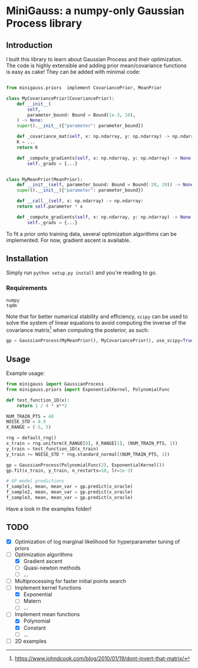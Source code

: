 # MiniGauss: a numpy-only Gaussian Process library

## Introduction

I built this library to learn about Gaussian Process and their optimization. The code is highly
extensible and adding prior mean/covariance functions is easy as cake! They can be added with
minimal code:

```python

from minigauss.priors  implement CovariancePrior, MeanPrior

class MyCovariancePrior(CovariancePrior):
    def __init__(
        self,
        parameter_bound: Bound = Bound(1e-3, 10),
    ) -> None:
	super().__init__({"parameter": parameter_bound})

    def _covariance_mat(self, x: np.ndarray, y: np.ndarray) -> np.ndarray:
	K = ...
	return K

    def _compute_gradients(self, x: np.ndarray, y: np.ndarray) -> None:
        self._grads = {...}


class MyMeanPrior(MeanPrior):
    def __init__(self, parameter_bound: Bound = Bound(-20, 20)) -> None:
	super().__init__({"parameter": parameter_bound})

    def __call__(self, x: np.ndarray) -> np.ndarray:
	return self.parameter * x

    def _compute_gradients(self, x: np.ndarray, y: np.ndarray) -> None:
        self._grads = {...}
```


To fit a prior onto training data, several optimization algorithms can be implemented. For now,
gradient ascent is available.

## Installation

Simply run `python setup.py install` and you're reading to go.

### Requirements
```
numpy
tqdm
```
Note that for better numerical stability and efficiency, `scipy` can be used to solve the system of
linear equations to avoid computing the inverse of the covariance matrix[^1] when computing the
posterior, as such: 
```python
gp = GaussianProcess(MyMeanPrior(), MyCovariancePrior(), use_scipy=True)
```

[^1]: https://www.johndcook.com/blog/2010/01/19/dont-invert-that-matrix/  

## Usage

Example usage:
```python
from minigauss import GaussianProcess
from minigauss.priors import ExponentialKernel, PolynomialFunc

def test_function_1D(x):
    return 1 / 4 * x**2

NUM_TRAIN_PTS = 40
NOISE_STD = 0.9
X_RANGE = (-5, 5)

rng = default_rng()
x_train = rng.uniform(X_RANGE[0], X_RANGE[1], (NUM_TRAIN_PTS, 1))
y_train = test_function_1D(x_train)
y_train += NOISE_STD * rng.standard_normal((NUM_TRAIN_PTS, 1))

gp = GaussianProcess(PolynomialFunc(2), ExponentialKernel())
gp.fit(x_train, y_train, n_restarts=10, lr=1e-3)

# GP model predictions
f_sample1, mean, mean_var = gp.predict(x_oracle)
f_sample2, mean, mean_var = gp.predict(x_oracle)
f_sample3, mean, mean_var = gp.predict(x_oracle)
```

Have a look in the examples folder!


## TODO

- [x] Optimization of log marginal likelihood for hyperparameter tuning of priors
- [ ] Optimization algorithms
	- [x] Gradient ascent
	- [ ] Quasi-newton methods
	 - [ ] ...
- [ ] Multiprocessing for faster initial points search
- [ ] Implement kernel functions
	- [x] Exponential
	- [ ] Matern
	- [ ] ...
- [ ] Implement mean functions
	- [x] Polynomial
	- [x] Constant
	- [ ] ...
- [ ] 2D examples
